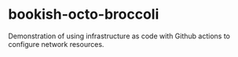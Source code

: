 # bookish-octo-broccoli
Demonstration of using infrastructure as code with Github actions to configure network resources.
